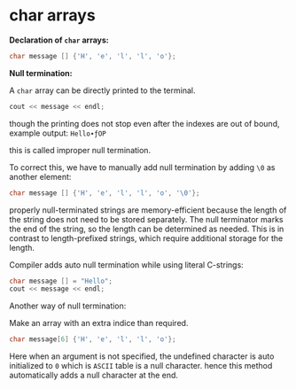# char arrays

**Declaration of `char` arrays:**

```cpp
char message [] {'H', 'e', 'l', 'l', 'o'};
```

**Null termination:**

A `char` array can be directly printed to the terminal. 

```cpp
cout << message << endl;
```

though the printing does not stop even after the indexes are out of bound, example output: `Hello∙ƒOP` 

this is called improper null termination.

To correct this, we have to manually add null termination by adding `\0` as another element: 

```cpp
char message [] {'H', 'e', 'l', 'l', 'o', '\0'};
```

properly null-terminated strings are memory-efficient because the length of the string does not need to be stored separately. The null terminator marks the end of the string, so the length can be determined as needed. This is in contrast to length-prefixed strings, which require additional storage for the length. 

Compiler adds auto null termination while using literal C-strings: 

```cpp
char message [] = "Hello";
cout << message << endl;
```

Another way of null termination: 

Make an array with an extra indice than required.

```cpp
char message[6] {'H', 'e', 'l', 'l', 'o'};
```

Here when an argument is not specified, the undefined character is auto initialized to `0` which is `ASCII` table is a null character. hence this method automatically adds a null character at the end.